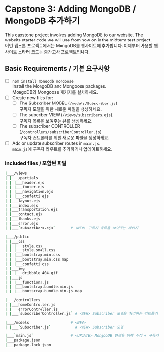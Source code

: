 # Capstone 3: Adding MongoDB / MongoDB 추가하기

This capstone project involves adding MongoDB to our website. The website starter code we will use from now on is the midterm test project.<br>
이번 캡스톤 프로젝트에서는 MongoDB를 웹사이트에 추가합니다. 이제부터 사용할 웹사이트 스타터 코드는 중간고사 프로젝트입니다.

## Basic Requirements / 기본 요구사항

- [ ] `npm install mongodb mongoose`<br>
      Install the MongoDB and Mongoose packages.<br>
      MongoDB와 Mongoose 패키지를 설치하세요.
- [ ] Create new files for:
  - [ ] The Subscriber MODEL (`/models/Subscriber.js`)<br>
        구독자 모델을 위한 새로운 파일을 생성하세요.
  - [ ] The subcriber VIEW (`/views/subscribers.ejs`).<br>
        구독자 목록을 보여주는 뷰를 생성하세요.
  - [ ] The subscriber CONTROLLER (`/controllers/subscriberController.js`).<br>
        구독자 컨트롤러를 위한 새로운 파일을 생성하세요.
- [ ] Add or update subscriber routes in `main.js`.<br>
      `main.js`에 구독자 라우트를 추가하거나 업데이트하세요.

### Included files / 포함된 파일

```bash
|___/views
| |___/partials
| | |___header.ejs
| | |___footer.ejs
| | |___navigation.ejs
| | |___confetti.ejs
| |___layout.ejs
| |___index.ejs
| |___transportation.ejs
| |___contact.ejs
| |___thanks.ejs
| |___error.ejs
| |___`subscribers.ejs`       # <NEW> 구독자 목록을 보여주는 페이지

|___/public
| |___css
| | |___style.css
| | |___style.small.css
| | |___bootstrap.min.css
| | |___bootstrap.min.css.map
| | |___confetti.css
| |___img
| | |___dribbble_404.gif
| |___js
| | |___functions.js
| | |___bootstrap.bundle.min.js
| | |___bootstrap.bundle.min.js.map

|___/controllers
| |___homeController.js
| |___errorController.js
| |___`subscriberController.js` # <NEW> Subscriber 모델을 처리하는 컨트롤러

|___/models                   # <NEW>
| |___`Subscriber.js`           # <NEW> Subscriber 모델

|___`main.js`                 # <UPDATE> MongooDB 연결을 위해 수정 + 구독자 목록을 보여주는 라우트 추가
|___package.json
|___package-lock.json
```
